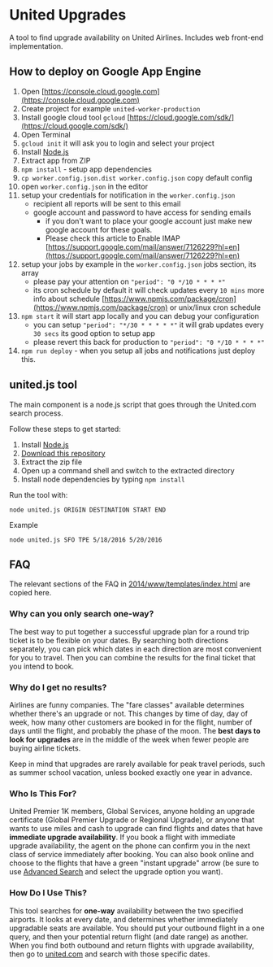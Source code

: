 United Upgrades
======
 A tool to find upgrade availability on United Airlines. Includes web front-end implementation.


## How to deploy on Google App Engine
1. Open [https://console.cloud.google.com](https://console.cloud.google.com)
1. Create project for example `united-worker-production`
1. Install google cloud tool `gcloud` [https://cloud.google.com/sdk/](https://cloud.google.com/sdk/)
1. Open Terminal
1. `gcloud init` it will ask you to login and select your project
1. Install [Node.js](https://nodejs.org)
1. Extract app from ZIP
1. `npm install` - setup app dependencies
1. `cp worker.config.json.dist worker.config.json` copy default config
1. open `worker.config.json` in the editor
1. setup your credentials for notification in the `worker.config.json`  
    - recipient all reports will be sent to this email
    - google account and password to have access for sending emails
        * if you don't want to place your google account just make new google account for these goals.
        * Please check this article to Enable IMAP [https://support.google.com/mail/answer/7126229?hl=en](https://support.google.com/mail/answer/7126229?hl=en)
1. setup your jobs by example in the `worker.config.json` jobs section, its array
    - please pay your attention on `"period": "0 */10 * * * *"` 
    - its cron schedule by default it will check updates every `10 mins` more info about schedule [https://www.npmjs.com/package/cron](https://www.npmjs.com/package/cron) or unix/linux cron schedule 
1. `npm start` it will start app locally and you can debug your configuration
    - you can setup `"period": "*/30 * * * * *"` it will grab updates every `30 secs` its good option to setup app
    - please revert this back for production to `"period": "0 */10 * * * *"`
1. `npm run deploy` - when you setup all jobs and notifications just deploy this.

    
## united.js tool

The main component is a node.js script that goes through the United.com search process.

Follow these steps to get started:

1. Install [Node.js](https://nodejs.org)
1. [Download this repository](https://github.com/polastre/united/archive/master.zip)
1. Extract the zip file
1. Open up a command shell and switch to the extracted directory
1. Install node dependencies by typing `npm install`

Run the tool with:

    node united.js ORIGIN DESTINATION START END

Example

    node united.js SFO TPE 5/18/2016 5/20/2016

## FAQ

The relevant sections of the FAQ in [2014/www/templates/index.html](2014/www/templates/index.html) are copied here.

### Why can you only search one-way?

The best way to put together a successful upgrade plan for a round trip ticket is to be flexible on your dates.  By searching both directions separately, you can pick which dates in each direction are most convenient for you to travel.  Then you can combine the results for the final ticket that you intend to book.

### Why do I get no results?

Airlines are funny companies.  The "fare classes" available determines whether there's an upgrade or not.  This changes by time of day, day of week, how many other customers are booked in for the flight, number of days until the flight, and probably the phase of the moon.  The **best days to look for upgrades** are in the middle of the week when fewer people are buying airline tickets.

Keep in mind that upgrades are rarely available for peak travel periods, such as summer school vacation, unless booked exactly one year in advance.

### Who Is This For?

United Premier 1K members, Global Services, anyone holding an upgrade certificate (Global Premier Upgrade or Regional Upgrade), or anyone that wants to use miles and cash to upgrade can find flights and dates that have **immediate upgrade availability**.  If you book a flight with immediate upgrade availability, the agent on the phone can confirm you in the next class of service immediately after booking.  You can also book online and choose to the flights that have a green "instant upgrade" arrow (be sure to use [Advanced Search](https://www.united.com/ual/en/us/flight-search/book-a-flight) and select the upgrade option you want).

### How Do I Use This?

This tool searches for **one-way** availability between the two specified airports.  It looks at every date, and determines whether immediately upgradable seats are available.  You should put your outbound flight in a one query, and then your potential return flight (and date range) as another.  When you find both outbound and return flights with upgrade availability, then go to [united.com](https://www.united.com/ual/en/us/flight-search/book-a-flight) and search with those specific dates.
